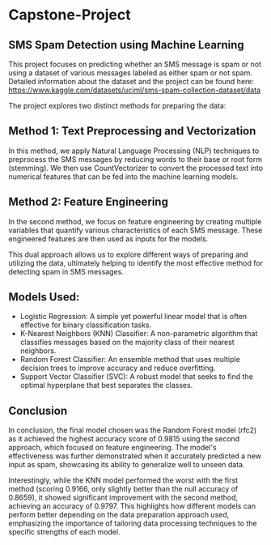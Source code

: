# Capstone-Project
## SMS Spam Detection using Machine Learning
This project focuses on predicting whether an SMS message is spam or not using a dataset of various messages labeled as either spam or not spam. Detailed information about the dataset and the project can be found here: https://www.kaggle.com/datasets/uciml/sms-spam-collection-dataset/data

The project explores two distinct methods for preparing the data:

## Method 1: Text Preprocessing and Vectorization
In this method, we apply Natural Language Processing (NLP) techniques to preprocess the SMS messages by reducing words to their base or root form (stemming). We then use CountVectorizer to convert the processed text into numerical features that can be fed into the machine learning models.

## Method 2: Feature Engineering
In the second method, we focus on feature engineering by creating multiple variables that quantify various characteristics of each SMS message. These engineered features are then used as inputs for the models.

This dual approach allows us to explore different ways of preparing and utilizing the data, ultimately helping to identify the most effective method for detecting spam in SMS messages.

## Models Used:
- Logistic Regression: A simple yet powerful linear model that is often effective for binary classification tasks.
- K-Nearest Neighbors (KNN) Classifier: A non-parametric algorithm that classifies messages based on the majority class of their nearest neighbors.
- Random Forest Classifier: An ensemble method that uses multiple decision trees to improve accuracy and reduce overfitting.
- Support Vector Classifier (SVC): A robust model that seeks to find the optimal hyperplane that best separates the classes.

## Conclusion
In conclusion, the final model chosen was the Random Forest model (rfc2) as it achieved the highest accuracy score of 0.9815 using the second approach, which focused on feature engineering. The model's effectiveness was further demonstrated when it accurately predicted a new input as spam, showcasing its ability to generalize well to unseen data. 

Interestingly, while the KNN model performed the worst with the first method (scoring 0.9166, only slightly better than the null accuracy of 0.8659), it showed significant improvement with the second method, achieving an accuracy of 0.9797. This highlights how different models can perform better depending on the data preparation approach used, emphasizing the importance of tailoring data processing techniques to the specific strengths of each model.
